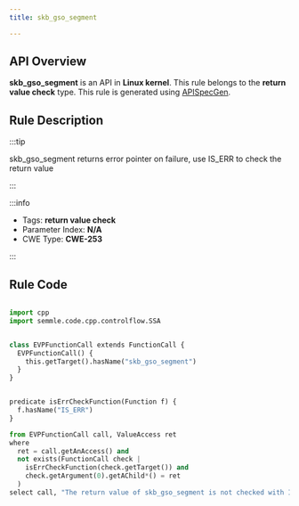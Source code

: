 ```yaml
---
title: skb_gso_segment

---
```



## API Overview
**skb_gso_segment** is an API in **Linux kernel**. This rule belongs to the **return value check** type. This rule is generated using [APISpecGen](../../tools/APISpecGen).
## Rule Description

:::tip

skb_gso_segment returns error pointer on failure, use IS_ERR to check the return value

:::

:::info

- Tags: **return value check**
- Parameter Index: **N/A**
- CWE Type: **CWE-253**

:::

## Rule Code
```python

import cpp
import semmle.code.cpp.controlflow.SSA


class EVPFunctionCall extends FunctionCall {
  EVPFunctionCall() {
    this.getTarget().hasName("skb_gso_segment")
  }
}


predicate isErrCheckFunction(Function f) {
  f.hasName("IS_ERR") 
}

from EVPFunctionCall call, ValueAccess ret
where
  ret = call.getAnAccess() and
  not exists(FunctionCall check |
    isErrCheckFunction(check.getTarget()) and
    check.getArgument(0).getAChild*() = ret
  )
select call, "The return value of skb_gso_segment is not checked with IS_ERR."
    
```